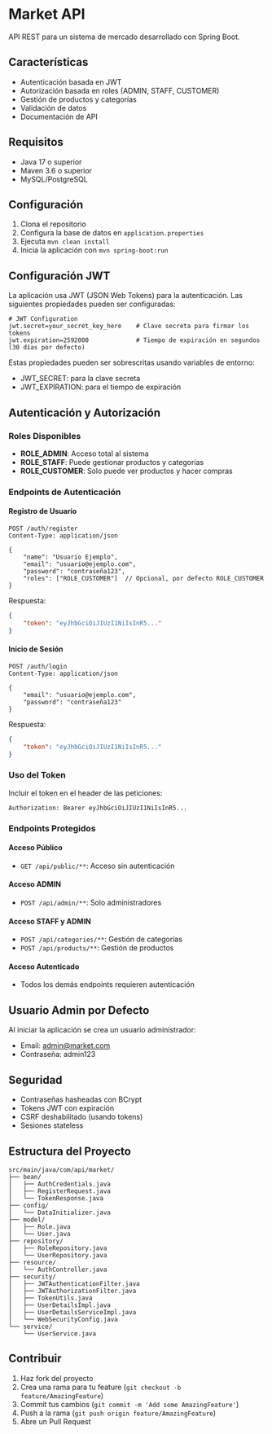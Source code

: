 # Market API

API REST para un sistema de mercado desarrollado con Spring Boot.

## Características

- Autenticación basada en JWT
- Autorización basada en roles (ADMIN, STAFF, CUSTOMER)
- Gestión de productos y categorías
- Validación de datos
- Documentación de API

## Requisitos

- Java 17 o superior
- Maven 3.6 o superior
- MySQL/PostgreSQL

## Configuración

1. Clona el repositorio
2. Configura la base de datos en `application.properties`
3. Ejecuta `mvn clean install`
4. Inicia la aplicación con `mvn spring-boot:run`

## Configuración JWT

La aplicación usa JWT (JSON Web Tokens) para la autenticación. Las siguientes propiedades pueden ser configuradas:

```properties
# JWT Configuration
jwt.secret=your_secret_key_here    # Clave secreta para firmar los tokens
jwt.expiration=2592000             # Tiempo de expiración en segundos (30 días por defecto)
```

Estas propiedades pueden ser sobrescritas usando variables de entorno:
- JWT_SECRET: para la clave secreta
- JWT_EXPIRATION: para el tiempo de expiración

## Autenticación y Autorización

### Roles Disponibles

- **ROLE_ADMIN**: Acceso total al sistema
- **ROLE_STAFF**: Puede gestionar productos y categorías
- **ROLE_CUSTOMER**: Solo puede ver productos y hacer compras

### Endpoints de Autenticación

#### Registro de Usuario
```http
POST /auth/register
Content-Type: application/json

{
    "name": "Usuario Ejemplo",
    "email": "usuario@ejemplo.com",
    "password": "contraseña123",
    "roles": ["ROLE_CUSTOMER"]  // Opcional, por defecto ROLE_CUSTOMER
}
```

Respuesta:
```json
{
    "token": "eyJhbGciOiJIUzI1NiIsInR5..."
}
```

#### Inicio de Sesión
```http
POST /auth/login
Content-Type: application/json

{
    "email": "usuario@ejemplo.com",
    "password": "contraseña123"
}
```

Respuesta:
```json
{
    "token": "eyJhbGciOiJIUzI1NiIsInR5..."
}
```

### Uso del Token

Incluir el token en el header de las peticiones:
```http
Authorization: Bearer eyJhbGciOiJIUzI1NiIsInR5...
```

### Endpoints Protegidos

#### Acceso Público
- `GET /api/public/**`: Acceso sin autenticación

#### Acceso ADMIN
- `POST /api/admin/**`: Solo administradores

#### Acceso STAFF y ADMIN
- `POST /api/categories/**`: Gestión de categorías
- `POST /api/products/**`: Gestión de productos

#### Acceso Autenticado
- Todos los demás endpoints requieren autenticación

## Usuario Admin por Defecto

Al iniciar la aplicación se crea un usuario administrador:
- Email: admin@market.com
- Contraseña: admin123

## Seguridad

- Contraseñas hasheadas con BCrypt
- Tokens JWT con expiración
- CSRF deshabilitado (usando tokens)
- Sesiones stateless

## Estructura del Proyecto

```
src/main/java/com/api/market/
├── bean/
│   ├── AuthCredentials.java
│   ├── RegisterRequest.java
│   └── TokenResponse.java
├── config/
│   └── DataInitializer.java
├── model/
│   ├── Role.java
│   └── User.java
├── repository/
│   ├── RoleRepository.java
│   └── UserRepository.java
├── resource/
│   └── AuthController.java
├── security/
│   ├── JWTAuthenticationFilter.java
│   ├── JWTAuthorizationFilter.java
│   ├── TokenUtils.java
│   ├── UserDetailsImpl.java
│   ├── UserDetailsServiceImpl.java
│   └── WebSecurityConfig.java
└── service/
    └── UserService.java
```

## Contribuir

1. Haz fork del proyecto
2. Crea una rama para tu feature (`git checkout -b feature/AmazingFeature`)
3. Commit tus cambios (`git commit -m 'Add some AmazingFeature'`)
4. Push a la rama (`git push origin feature/AmazingFeature`)
5. Abre un Pull Request
